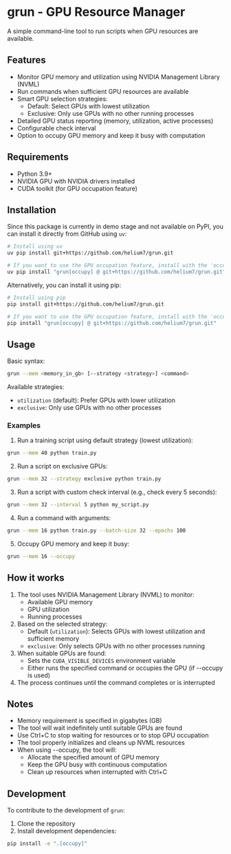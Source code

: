 # grun - GPU Resource Manager

A simple command-line tool to run scripts when GPU resources are available.

## Features

- Monitor GPU memory and utilization using NVIDIA Management Library (NVML)
- Run commands when sufficient GPU resources are available
- Smart GPU selection strategies:
  - Default: Select GPUs with lowest utilization
  - Exclusive: Only use GPUs with no other running processes
- Detailed GPU status reporting (memory, utilization, active processes)
- Configurable check interval
- Option to occupy GPU memory and keep it busy with computation

## Requirements

- Python 3.9+
- NVIDIA GPU with NVIDIA drivers installed
- CUDA toolkit (for GPU occupation feature)

## Installation

Since this package is currently in demo stage and not available on PyPI, you can install it directly from GitHub using `uv`:

```bash
# Install using uv
uv pip install git+https://github.com/helium7/grun.git

# If you want to use the GPU occupation feature, install with the 'occupy' extra
uv pip install "grun[occupy] @ git+https://github.com/helium7/grun.git"
```

Alternatively, you can install it using pip:

```bash
# Install using pip
pip install git+https://github.com/helium7/grun.git

# If you want to use the GPU occupation feature, install with the 'occupy' extra
pip install "grun[occupy] @ git+https://github.com/helium7/grun.git"
```

## Usage

Basic syntax:
```bash
grun --mem <memory_in_gb> [--strategy <strategy>] <command>
```

Available strategies:
- `utilization` (default): Prefer GPUs with lower utilization
- `exclusive`: Only use GPUs with no other processes

### Examples

1. Run a training script using default strategy (lowest utilization):
```bash
grun --mem 40 python train.py
```

2. Run a script on exclusive GPUs:
```bash
grun --mem 32 --strategy exclusive python train.py
```

3. Run a script with custom check interval (e.g., check every 5 seconds):
```bash
grun --mem 32 --interval 5 python my_script.py
```

4. Run a command with arguments:
```bash
grun --mem 16 python train.py --batch-size 32 --epochs 100
```

5. Occupy GPU memory and keep it busy:
```bash
grun --mem 16 --occupy
```

## How it works

1. The tool uses NVIDIA Management Library (NVML) to monitor:
   - Available GPU memory
   - GPU utilization
   - Running processes
2. Based on the selected strategy:
   - Default (`utilization`): Selects GPUs with lowest utilization and sufficient memory
   - `exclusive`: Only selects GPUs with no other processes running
3. When suitable GPUs are found:
   - Sets the `CUDA_VISIBLE_DEVICES` environment variable
   - Either runs the specified command or occupies the GPU (if --occupy is used)
4. The process continues until the command completes or is interrupted

## Notes

- Memory requirement is specified in gigabytes (GB)
- The tool will wait indefinitely until suitable GPUs are found
- Use Ctrl+C to stop waiting for resources or to stop GPU occupation
- The tool properly initializes and cleans up NVML resources
- When using --occupy, the tool will:
  - Allocate the specified amount of GPU memory
  - Keep the GPU busy with continuous computation
  - Clean up resources when interrupted with Ctrl+C

## Development

To contribute to the development of `grun`:

1. Clone the repository
2. Install development dependencies:
```bash
pip install -e ".[occupy]"
```

